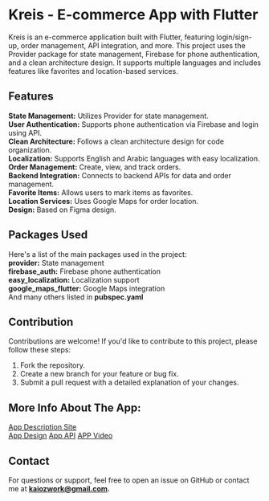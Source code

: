 # Kreis - E-commerce App with Flutter
 <!-- Insert your logo or any image representing the project -->

Kreis is an e-commerce application built with Flutter, featuring login/sign-up, order management, API integration, and more. This project uses the Provider package for state management, Firebase for phone authentication, and a clean architecture design. It supports multiple languages and includes features like favorites and location-based services.  

## Features
**State Management:** Utilizes Provider for state management.  
**User Authentication:** Supports phone authentication via Firebase and login using API.  
**Clean Architecture:** Follows a clean architecture design for code organization.  
**Localization:** Supports English and Arabic languages with easy localization.  
**Order Management:** Create, view, and track orders.  
**Backend Integration:** Connects to backend APIs for data and order management.  
**Favorite Items:** Allows users to mark items as favorites.  
**Location Services:** Uses Google Maps for order location.  
**Design:** Based on Figma design.  

## Packages Used
Here's a list of the main packages used in the project:  
**provider:** State management  
**firebase_auth:** Firebase phone authentication  
**easy_localization:** Localization support  
**google_maps_flutter:** Google Maps integration  
And many others listed in **pubspec.yaml**  

## Contribution
Contributions are welcome! If you'd like to contribute to this project, please follow these steps:  
1. Fork the repository.  
2. Create a new branch for your feature or bug fix.  
3. Submit a pull request with a detailed explanation of your changes.

## More Info About The App:
[App Description Site](https://ecommerce.project-nami.xyz/ar)  
[App Design](https://www.figma.com/proto/u0csWbiHObNaddvJbTIDuh/Circle?type=design&node-id=1-151&t=9LD5vESa5Se6UelN-1&scaling=min-zoom&page-id=0%3A1&starting-point-node-id=1%3A98&mode=design)
[App API](https://documenter.getpostman.com/view/13312101/2s9YCASAXD)
[APP Video]()

## Contact
For questions or support, feel free to open an issue on GitHub or contact me at **kaiozwork@gmail.com.**

